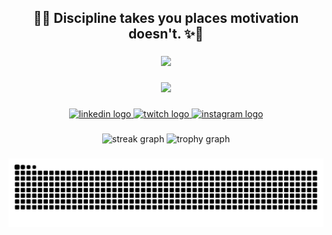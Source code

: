 
###

<h2 align="center">🌸✨ Discipline takes you places motivation doesn't. ✨🌸</h2>

###

<div align="center">
  <a href="https://skillicons.dev">
    <img src="https://skillicons.dev/icons?i=html,css,js,ts,react,nextjs,nodejs,github,git,docker,materialui,tailwind,bootstrap,postman,graphql" />
  </a>
</div>


###

<div align="center">
  <img height="200" src="https://media1.giphy.com/media/v1.Y2lkPTc5MGI3NjExZ3Q2dnVzZWh3YTVldjlwb3FxejgwdDZpejBwNjllaDFwbzdocDl5biZlcD12MV9pbnRlcm5hbF9naWZfYnlfaWQmY3Q9cw/ZOu2jAO0Y0EEpTRz1D/giphy.gif"  />
</div>

###

<div align="center">
  <a href="https://www.linkedin.com/in/lara-pedroso-335134233" target="_blank">
    <img src="https://img.shields.io/static/v1?message=LinkedIn&logo=linkedin&label=&color=0077B5&logoColor=white&labelColor=&style=for-the-badge" height="25" alt="linkedin logo"  />
  </a>
  <a href="https://www.twitch.tv/mapumbaa" target="_blank">
    <img src="https://img.shields.io/static/v1?message=Twitch&logo=twitch&label=&color=9146FF&logoColor=white&labelColor=&style=for-the-badge" height="25" alt="twitch logo"  />
  </a>
  <a href="https://www.linkedin.com/in/lara-pedroso-335134233" target="_blank">
    <img src="https://img.shields.io/static/v1?message=Instagram&logo=instagram&label=&color=E4405F&logoColor=white&labelColor=&style=for-the-badge" height="25" alt="instagram logo"  />
  </a>
</div>

###

<div align="center">
  <img src="https://streak-stats.demolab.com?user=LaraPedroso&locale=en&mode=daily&theme=dracula&hide_border=false&border_radius=5&order=3" height="150" alt="streak graph"  />
  <img src="https://github-profile-trophy.vercel.app?username=LaraPedroso&theme=dracula&column=-1&row=1&margin-w=8&margin-h=8&no-bg=false&no-frame=false&order=4" height="150" alt="trophy graph"  />
</div>

###

<img src="https://raw.githubusercontent.com/LaraPedroso/LaraPedroso/output/snake.svg" alt="Snake animation" />

###
